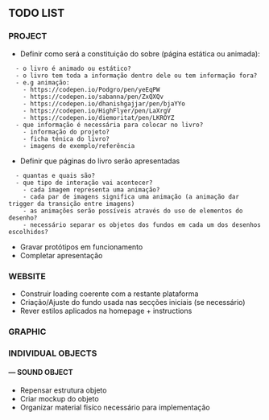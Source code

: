 ## TODO LIST

### PROJECT
- Definir como será a constituição do sobre (página estática ou animada):
```
  - o livro é animado ou estático?
  - o livro tem toda a informação dentro dele ou tem informação fora?
  - e.g animação:
    - https://codepen.io/Podgro/pen/yeEqPW
    - https://codepen.io/sabanna/pen/ZxQXQv
    - https://codepen.io/dhanishgajjar/pen/bjaYYo
    - https://codepen.io/HighFlyer/pen/LaXrgV
    - https://codepen.io/diemoritat/pen/LKROYZ
  - que informação é necessária para colocar no livro?
    - informação do projeto?
    - ficha ténica do livro?
    - imagens de exemplo/referência
```
- Definir que páginas do livro serão apresentadas
```
  - quantas e quais são?
  - que tipo de interação vai acontecer?
    - cada imagem representa uma animação?
    - cada par de imagens significa uma animação (a animação dar trigger da transição entre imagens)
    - as animações serão possíveis através do uso de elementos do desenho?
    - necessário separar os objetos dos fundos em cada um dos desenhos escolhidos?
```
- Gravar protótipos em funcionamento
- Completar apresentação

### WEBSITE
- Construir loading coerente com a restante plataforma
- Criação/Ajuste do fundo usada nas secções iniciais (se necessário)
- Rever estilos aplicados na homepage + instructions

### GRAPHIC

### INDIVIDUAL OBJECTS

#### — SOUND OBJECT
- Repensar estrutura objeto
- Criar mockup do objeto
- Organizar material fisíco necessário para implementação
